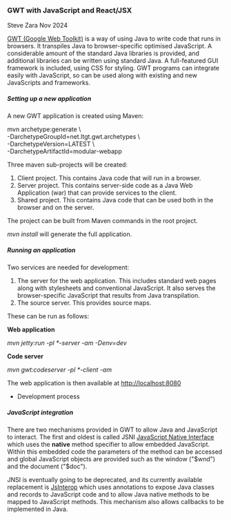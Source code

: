 ### GWT with JavaScript and React/JSX

Steve Zara Nov 2024

[GWT (Google Web Toolkit)](https://www.gwtproject.org/) is a way of using Java to write code that runs in browsers.  It transpiles 
Java to browser-specific optimised JavaScript. A considerable amount of the standard Java libraries
is provided, and additional libraries can be written using standard Java. A full-featured
GUI framework is included, using CSS for styling. GWT programs can integrate easily with JavaScript, so
can be used along with existing and new JavaScripts and frameworks.

##### Setting up a new application

A new GWT application is created using Maven:

mvn archetype:generate \\  
   -DarchetypeGroupId=net.ltgt.gwt.archetypes \\  
   -DarchetypeVersion=LATEST \\  
   -DarchetypeArtifactId=modular-webapp
   
 Three maven sub-projects will be created: 
 
 1. Client project. This contains Java code that will run in a browser.
 2. Server project. This contains server-side code as a Java Web Application (war) that can provide services to 
 the client.
 3. Shared project. This contains Java code that can be used both in the browser and on the server.
 
 The project can be built from Maven commands in the root project.
 
 *mvn install* will generate the full application. 
 
##### Running an application

Two services are needed for development:

1. The server for the web application. This includes standard web pages along with stylesheets and conventional JavaScript.  It also serves the browser-specific JavaScript that results from Java transpilation.
2. The source server. This provides source maps.

These can be run as follows:

**Web application**

*mvn jetty:run -pl \*-server -am -Denv=dev*

**Code server**

*mvn gwt:codeserver -pl \*-client -am*

The web application is then available at [http://localhost:8080](http://localhost:8080)

* Development process


##### JavaScript integration

There are two mechanisms provided in GWT to allow Java and JavaScript to interact. The first and oldest is called JSNI
[JavaScript Native Interface](https://www.gwtproject.org/doc/latest/DevGuideCodingBasicsJSNI.html) which uses the **native** method specifier to allow embedded JavaScript. 
Within this embedded code the parameters of the method can be accessed and global JavaScript objects are provided 
such as the window ("$wnd") and the document ("$doc"). 

JNSI is eventually going to be deprecated, and its currently available replacement is 
[JsInterop](https://www.gwtproject.org/doc/latest/DevGuideCodingBasicsJsInterop.html) which uses annotations to
expose Java classes and records to JavaScript code and to allow Java native methods to be mapped to JavaScript methods. 
This mechanism also allows callbacks to be implemented in Java.

